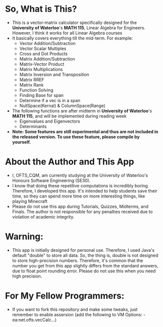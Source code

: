 # So, What is This?
- This is a vector-matrix calculator specifically designed for the **University of Waterloo**'s **MATH 115**, Linear Algebra for Engineers. However, I think it works for all Linear Algebra courses
- It basically covers everything till the mid-term. For example:
  - Vector Addition/Subtraction
  - Vector Scalar Multiples
  - Cross and Dot Products
  - Matrix Addition/Subtraction
  - Matrix-Vector Product
  - Matrix Multiplications
  - Matrix Inversion and Transposition
  - Matrix RREF
  - Matrix Rank
  - Function Solving
  - Finding Base for span
  - Determine if a vec is in a span
  - NullSpace(Kernal) & ColumnSpace(Range)
 - The following functions are after midterm in **University of Waterloo**'s **MATH 115**, and will be implemented during reading week
   - Eigenvalues and Eigenvectors
   - Determinants
 - **Note: Some features are still experimental and thus are not included in the released version. To use these feature, please compile by yourself.**
# About the Author and This App
- I, OFTS_CQM, am currently studying at the University of Waterloo's Honours Software Engineering (SE30).
- I know that doing these repetitive computations is incredibly boring. Therefore, I developed this app. It's intended to help students save their time, so they can spend more time on more interesting things, like playing Minecraft
- Please do not use this app during Tutorials, Quizzes, Midterms, and Finals. The author is not responsible for any penalties received due to violation of academic integrity.

# Warning:
- This app is initially designed for personal use. Therefore, I used Java's default "double" to store all data. So, the thing is, double is not designed to store high-precision numbers. Therefore, it's common that the number you get from this app slightly differs from the standard answers, due to float point rounding error. Please do not use this when you need high precision. 

# For My Fellow Programmers:
- If you want to fork this repository and make some tweaks, just remember to enable assersion (add the following to VM Options: -ea:net.ofts.vecCalc...)
